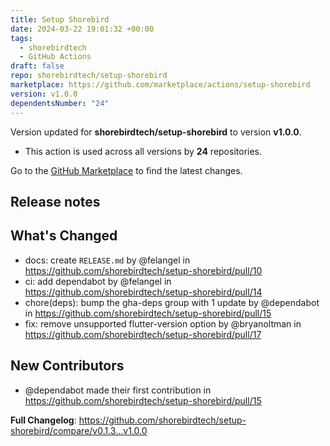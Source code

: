 ```yaml
---
title: Setup Shorebird
date: 2024-03-22 19:01:32 +00:00
tags:
  - shorebirdtech
  - GitHub Actions
draft: false
repo: shorebirdtech/setup-shorebird
marketplace: https://github.com/marketplace/actions/setup-shorebird
version: v1.0.0
dependentsNumber: "24"
---
```



Version updated for **shorebirdtech/setup-shorebird** to version **v1.0.0**.
- This action is used across all versions by **24** repositories.

Go to the [GitHub Marketplace](https://github.com/marketplace/actions/setup-shorebird) to find the latest changes.

## Release notes

## What's Changed
* docs: create `RELEASE.md` by @felangel in https://github.com/shorebirdtech/setup-shorebird/pull/10
* ci: add dependabot by @felangel in https://github.com/shorebirdtech/setup-shorebird/pull/14
* chore(deps): bump the gha-deps group with 1 update by @dependabot in https://github.com/shorebirdtech/setup-shorebird/pull/15
* fix: remove unsupported flutter-version option by @bryanoltman in https://github.com/shorebirdtech/setup-shorebird/pull/17

## New Contributors
* @dependabot made their first contribution in https://github.com/shorebirdtech/setup-shorebird/pull/15

**Full Changelog**: https://github.com/shorebirdtech/setup-shorebird/compare/v0.1.3...v1.0.0
